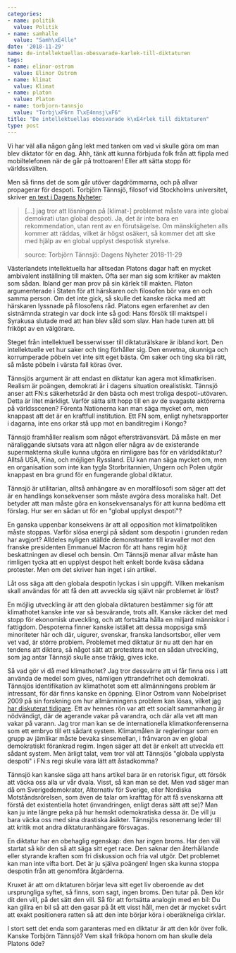```yaml
---
categories:
- name: politik
  value: Politik
- name: samhalle
  value: "Samh\xE4lle"
date: '2018-11-29'
name: de-intellektuellas-obesvarade-karlek-till-diktaturen
tags:
- name: elinor-ostrom
  value: Elinor Ostrom
- name: klimat
  value: Klimat
- name: platon
  value: Platon
- name: torbjorn-tannsjo
  value: "Torbj\xF6rn T\xE4nnsj\xF6"
title: "De intellektuellas obesvarade k\xE4rlek till diktaturen"
type: post
---
```

Vi har väl alla någon gång lekt med tanken om vad vi skulle göra om man blev diktator för en dag. Ahh, tänk att kunna förbjuda folk från att fippla med mobiltelefonen när de går på trottoaren! Eller att sätta stopp för världssvälten.

Men så finns det de som går utöver dagdrömmarna, och på allvar propagerar för despoti. Torbjörn Tännsjö, filosof vid Stockholms universitet, skriver [en text i Dagens Nyheter](https://www.dn.se/kultur-noje/sa-kan-klimatkrisen-leda-fram-till-en-global-despoti/):

> [...] jag tror att lösningen på [klimat-] problemet måste vara inte global demokrati utan global despoti. Ja, det är inte bara en rekommendation, utan rent av en förutsägelse. Om mänskligheten alls kommer att räddas, vilket är högst osäkert, så kommer det att ske med hjälp av en global upplyst despotisk styrelse.
>
> source: Torbjörn Tännsjö: Dagens Nyheter 2018-11-29

Västerlandets intellektuella har alltsedan Platons dagar haft en mycket ambivalent inställning till makten. Ofta ser man sig som kritiker av makten som sådan. Ibland ger man prov på sin kärlek till makten. Platon argumenterade i Staten för att härskaren och filosofen bör vara en och samma person. Om det inte gick, så skulle det kanske räcka med att härskaren lyssnade på filosofens råd. Platons egen erfarenhet av den sistnämnda strategin var dock inte så god: Hans försök till maktspel i Syrakusa slutade med att han blev såld som slav. Han hade turen att bli friköpt av en välgörare.

Steget från intellektuell besserwisser till diktaturälskare är ibland kort. Den intellektuelle vet hur saker och ting förhåller sig. Den envetna, okunniga och korrumperade pöbeln vet inte sitt eget bästa. Om saker och ting ska bli rätt, så måste pöbeln i värsta fall köras över.

Tännsjös argument är att endast en diktatur kan agera mot klimatkrisen. Realism är poängen, demokrati är i dagens situation orealistiskt. Tännsjö anser att FN:s säkerhetsråd är den bästa och mest troliga despoti-utövaren. Detta är litet märkligt. Varför sätta sitt hopp till en av de svagaste aktörerna på världsscenen? Förenta Nationerna kan man säga mycket om, men knappast att det är en kraftfull institution. Ett FN som, enligt nyhetsrapporter i dagarna, inte ens orkar stå upp mot en banditregim i Kongo?

Tännsjö framhåller realism som något eftersträvansvärt. Då måste en mer näraliggande slutsats vara att någon eller några av de existerande supermakterna skulle kunna utgöra en rimligare bas för en världsdiktatur? Alltså USA, Kina, och möjligen Ryssland. EU kan man säga mycket om, men en organisation som inte kan tygla Storbritannien, Ungern och Polen utgör knappast en bra grund för en fungerande global diktatur.

Tännsjö är utilitarian, alltså anhängare av en moralfilosofi som säger att det är en handlings konsekvenser som måste avgöra dess moraliska halt. Det betyder att man måste göra en konsekvensanalys för att kunna bedöma ett förslag. Hur ser en sådan ut för en "global upplyst despoti"?

En ganska uppenbar konsekvens är att all opposition mot klimatpolitiken måste stoppas. Varför slösa energi på sådant som despotin i grunden redan har avgjort? Alldeles nyligen ställde demonstranter till kravaller mot den franske presidenten  Emmanuel Macron för att hans regim höjt beskattningen av diesel och bensin. Om Tännsjö menar allvar måste han rimligen tycka att en upplyst despot helt enkelt borde kväsa sådana protester. Men om det skriver han inget i sin artikel.

Låt oss säga att den globala despotin lyckas i sin uppgift. Vilken mekanism skall användas för att få den att avveckla sig självt när problemet är löst?

En möjlig utveckling är att den globala diktaturen bestämmer sig för att klimathotet kanske inte var så besvärande, trots allt. Kanske räcker det med stopp för ekonomisk utveckling, och att fortsätta hålla en miljard människor i fattigdom. Despoterna finner kanske istället att dessa moppsiga små minoriteter här och där, uigurer, svenskar, franska landsortsbor, eller vem vet vad, är större problem. Problemet med diktatur är nu att den har en tendens att diktera, så något sätt att protestera mot en sådan utveckling, som jag antar Tännsjö skulle anse tråkig, gives icke.

Så vad gör vi då med klimathotet? Jag tror dessvärre att vi får finna oss i att använda de medel som gives, nämligen yttrandefrihet och demokrati. Tännsjös identifikation av klimathotet som ett allmänningens problem är intressant, för där finns kanske en öppning. Elinor Ostrom vann Nobelpriset 2009 på sin forskning om hur allmänningens problem kan lösas, vilket [jag har diskuterat tidigare](/tag/elinor-ostrom/). Ett av hennes rön var att ett socialt sammanhang är nödvändigt, där de agerande vakar på varandra, och där alla vet att man vakar på varann. Jag tror man kan se de internationella klimatkonferenserna som ett embryo till ett sådant system. Klimatmålen är regleringar som en grupp av jämlikar måste bevaka sinsemellan, i frånvaron av en global demokratiskt förankrad regim. Ingen säger att det är enkelt att utveckla ett sådant system. Men ärligt talat, vem tror väl att Tännsjös "globala upplysta despoti" i FN:s regi skulle vara lätt att åstadkomma?

Tännsjö kan kanske säga att hans artikel bara är en retorisk figur, ett försök att väcka oss alla ur vår dvala. Visst, så kan man se det. Men vad säger man då om Sverigedemokrater, Alternativ för Sverige, eller Nordiska Motståndsrörelsen, som även de talar om krafttag för att få svenskarna att förstå det existentiella hotet (invandringen, enligt deras sätt att se)? Man kan ju inte längre peka på hur hemskt odemokratiska dessa är. De vill ju bara väcka oss med sina drastiska åsikter. Tännsjös resonemang leder till att kritik mot andra diktaturanhängare försvagas.

En diktatur har en obehaglig egenskap: den har ingen broms. Har den väl startat så kör den så att säga sitt eget race. Den saknar den återhållande eller styrande kraften som fri diskussion och fria val utgör. Det problemet kan man inte vifta bort. Det är ju själva poängen! Ingen ska kunna stoppa despotin från att genomföra åtgärderna.

Kruxet är att om diktaturen börjar leva sitt eget liv oberoende av det ursprungliga syftet, så finns, som sagt, ingen broms. Den tutar på. Den kör dit den vill, på det sätt den vill. Så för att fortsätta analogin med en bil: Du kan gillra en bil så att den gasar på åt ett visst håll, men det är mycket svårt att exakt positionera ratten så att den inte börjar köra i oberäkneliga cirklar.

I stort sett det enda som garanteras med en diktatur är att den kör över folk. Kanske Torbjörn Tännsjö? Vem skall friköpa honom om han skulle dela Platons öde?

